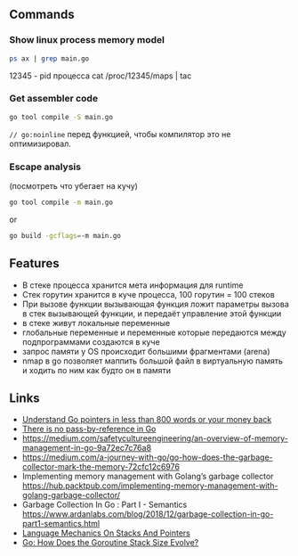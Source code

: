 ## Commands

### Show linux process memory model

```bash
ps ax | grep main.go
```
12345 - pid процесса
cat /proc/12345/maps | tac


### Get assembler code
```bash
go tool compile -S main.go
```

`// go:noinline` перед функцией, чтобы компилятор это не оптимизировал.

### Escape analysis 

(посмотреть что убегает на кучу)
```bash
go tool compile -m main.go
```
or
```bash
go build -gcflags=-m main.go
```

## Features

- В стеке процесса хранится мета информация для runtime
- Стек горутин хранится в куче процесса, 100 горутин = 100 стеков
- При вызове функции вызывающая функция ложит параметры вызова в стек вызывающей функции, 
и передаёт управление этой функции
- в стеке живут локальные переменные
- глобальные переменные и переменные которые передаются между подпрограммами создаются в куче
- запрос памяти у OS происходит большими фрагментами (arena)
- nmap в go позволяет маппить большой файл в виртуальную память и ходить по ним как будто он в памяти

## Links

- [Understand Go pointers in less than 800 words or your money back](https://dave.cheney.net/2017/04/26/understand-go-pointers-in-less-than-800-words-or-your-money-back)
- [There is no pass-by-reference in Go](https://dave.cheney.net/2017/04/29/there-is-no-pass-by-reference-in-go)
- https://medium.com/safetycultureengineering/an-overview-of-memory-management-in-go-9a72ec7c76a8
- https://medium.com/a-journey-with-go/go-how-does-the-garbage-collector-mark-the-memory-72cfc12c6976
- Implementing memory management with Golang’s garbage collector 
    https://hub.packtpub.com/implementing-memory-management-with-golang-garbage-collector/
- Garbage Collection In Go : Part I - Semantics
    https://www.ardanlabs.com/blog/2018/12/garbage-collection-in-go-part1-semantics.html
- [Language Mechanics On Stacks And Pointers](https://www.ardanlabs.com/blog/2017/05/language-mechanics-on-stacks-and-pointers.html)
- [Go: How Does the Goroutine Stack Size Evolve?](https://medium.com/a-journey-with-go/go-how-does-the-goroutine-stack-size-evolve-447fc02085e5)